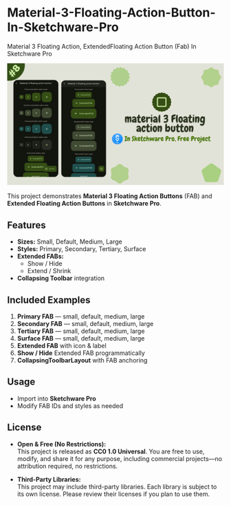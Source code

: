 # Material-3-Floating-Action-Button-In-Sketchware-Pro
Material 3 Floating Action, ExtendedFloating Action Button (Fab) In Sketchware Pro

[![Watch the video](https://raw.githubusercontent.com/FasterSoftwareDeveloper/Material-3-Floating-Action-Button-In-Sketchware-Pro/refs/heads/main/thumbnail.png)](https://youtu.be/hO3WPxyP14Y)  

This project demonstrates **Material 3 Floating Action Buttons** (FAB) and **Extended Floating Action Buttons** in **Sketchware Pro**.

## Features
- **Sizes:** Small, Default, Medium, Large
- **Styles:** Primary, Secondary, Tertiary, Surface
- **Extended FABs:**  
  - Show / Hide  
  - Extend / Shrink  
- **Collapsing Toolbar** integration

## Included Examples
1. **Primary FAB** — small, default, medium, large  
2. **Secondary FAB** — small, default, medium, large  
3. **Tertiary FAB** — small, default, medium, large  
4. **Surface FAB** — small, default, medium, large  
5. **Extended FAB** with icon & label  
6. **Show / Hide** Extended FAB programmatically  
7. **CollapsingToolbarLayout** with FAB anchoring

## Usage
- Import into **Sketchware Pro**
- Modify FAB IDs and styles as needed

## License

- **Open & Free (No Restrictions):**  
  This project is released as **CC0 1.0 Universal**. You are free to use, modify, and share it for any purpose, including commercial projects—no attribution required, no restrictions.

- **Third-Party Libraries:**  
  This project may include third-party libraries. Each library is subject to its own license. Please review their licenses if you plan to use them.
